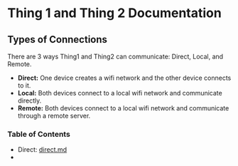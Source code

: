 # Thing 1 and Thing 2 Documentation

## Types of Connections

There are 3 ways Thing1 and Thing2 can communicate:  Direct, Local, and Remote.

* **Direct:** One device creates a wifi network and the other device connects to it.
* **Local:**  Both devices connect to a local wifi network and communicate directly.
* **Remote:** Both devices connect to a local wifi network and communicate through a remote server.

### Table of Contents
 * Direct: [direct.md](direct.md)
 *
